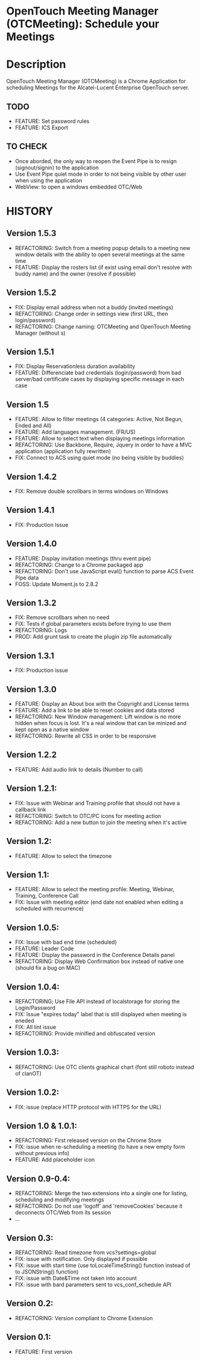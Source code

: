 # OpenTouch Meeting Manager (OTCMeeting): Schedule your Meetings

# Description

OpenTouch Meeting Manager (OTCMeeting) is a Chrome Application for scheduling Meetings for the Alcatel-Lucent Enterprise OpenTouch server.


## TODO
 - FEATURE: Set password rules
 - FEATURE: ICS Export


## TO CHECK
 - Once aborded, the only way to reopen the Event Pipe is to resign (signout/signin) to the application
 - Use Event Pipe quiet mode in order to not being visible by other user when using the application
 - WebView: to open a windows embedded OTC/Web


# HISTORY

## Version 1.5.3
 - REFACTORING: Switch from a meeting popup details to a meeting new window details with the ability to open several meetings at the same time
 - FEATURE: Display the rosters list (if exist using email don't resolve with buddy name) and the owner (resolve if possible)

## Version 1.5.2
 - FIX: Display email address when not a buddy (invited meetings)
 - REFACTORING: Change order in settings view (first URL, then login/password)
 - REFACTORING: Change naming: OTCMeeting and OpenTouch Meeting Manager (without s)

## Version 1.5.1
 - FIX: Display Reservationless duration availability
 - FEATURE: Differenciate bad credentials (login/password) from bad server/bad certificate cases by displaying specific message in each case

## Version 1.5
 - FEATURE: Allow to filter meetings (4 categories: Active, Not Begun, Ended and All)
 - FEATURE: Add languages management. (FR/US)
 - FEATURE: Allow to select text when displaying meetings information
 - REFACTORING: Use Backbone, Require, Jquery in order to have a MVC application (application fully rewritten)
 - FIX: Connect to ACS using quiet mode (no being visible by buddies)

## Version 1.4.2
 - FIX: Remove double scrollbars in terms windows on Windows

## Version 1.4.1
 - FIX: Production Issue

## Version 1.4.0
 - FEATURE: Display invitation meetings (thru event pipe)
 - REFACTORING: Change to a Chrome packaged app
 - REFACTORING: Don't use JavaScript eval() function to parse ACS Event Pipe data
 - FOSS: Update Moment.js to 2.8.2

## Version 1.3.2
 - FIX: Remove scrollbars when no need
 - FIX: Tests if global parameters exists before trying to use them
 - REFACTORING: Logs
 - PROD: Add grunt task to create the plugin zip file automatically

## Version 1.3.1
 - FIX: Production issue

## Version 1.3.0
 - FEATURE: Display an About box with the Copyright and License terms
 - FEATURE: Add a link to be able to reset cookies and data stored
 - REFACTORING: New Window management: Lift window is no more hidden when focus is lost. It's a real window that can be minized and kept open as a native window
 - REFACTORING: Rewrite all CSS in order to be responsive

## Version 1.2.2
 - FEATURE: Add audio link to details (Number to call)

## Version 1.2.1:
 - FIX: Issue with Webinar and Training profile that should not have a callback link
 - REFACTORING: Switch to OTC/PC icons for meeting action
 - REFACTORING: Add a new button to join the meeting when it's active 

## Version 1.2:
 - FEATURE: Allow to select the timezone 

## Version 1.1:
 - FEATURE: Allow to select the meeting profile: Meeting, Webinar, Training, Conference Call
 - FIX: Issue with meeting editor (end date not enabled when editing a scheduled with recurrence)

## Version 1.0.5:
 - FIX: Issue with bad end time (scheduled)
 - FEATURE: Leader Code
 - FEATURE: Display the password in the Conference Details panel
 - REFACTORING: Display Web Confirmation box instead of native one (should fix a bug on MAC)

## Version 1.0.4:
 - REFACTORING; Use File API instead of localstorage for storing the Login/Password
 - FIX: Issue "expires today" label that is still displayed when meeting is eneded
 - FIX: All lint issue
 - REFACTORING: Provide minified and obfuscated version

## Version 1.0.3:
 - REFACTORING: Use OTC clients graphical chart (font still roboto instead of clanOT)

## Version 1.0.2:
 - FIX: issue (replace HTTP protocol with HTTPS for the URL)

## Version 1.0 & 1.0.1:
 - REFACTORING: First released version on the Chrome Store
 - FIX: issue when re-scheduling a meeting (to have a new empty form without previous info)
 - FEATURE: Add placeholder icon

## Version 0.9-0.4:
 - REFACTORING: Merge the two extensions into a single one for listing, scheduling and modifying meetings
 - REFACTORING: Do not use 'logoff' and 'removeCookies' because it deconnects OTC/Web from its session
 - ...

## Version 0.3:
 - REFACTORING: Read timezone from vcs?settings=global
 - FIX: issue with notification. Only displayed if possible
 - FIX: issue with start time (use toLocaleTimeString() function instead of to JSONString() function)
 - FIX: issue with Date&Time not taken into account
 - FIX: issue with bard parameters sent to vcs_conf_schedule API

## Version 0.2:
 - REFACTORING: Version compliant to Chrome Extension

## Version 0.1:
 - FEATURE: First version
